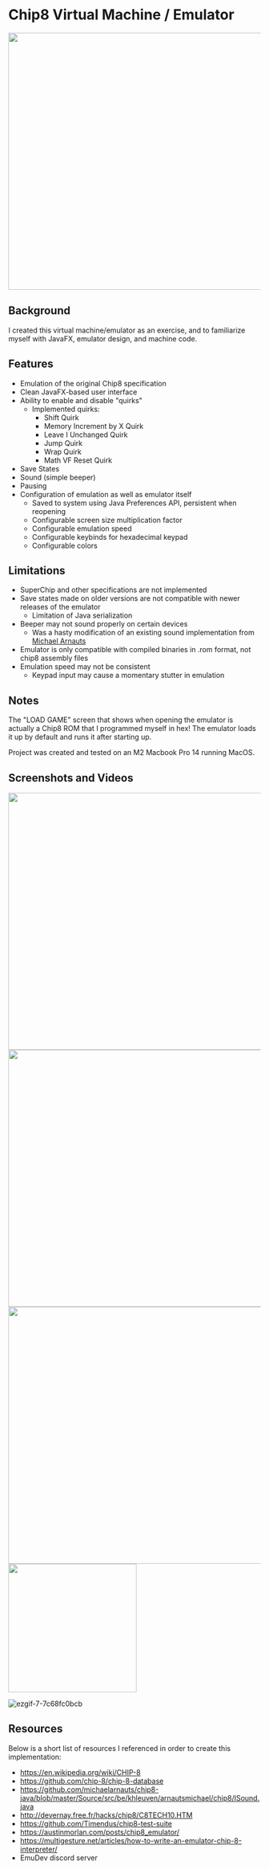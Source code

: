 # Chip8 Virtual Machine / Emulator
<img src="https://github.com/ActualTomato/Chip8Emu/assets/73549035/12184a9b-ce9b-4372-bd30-b04b3c753e5d" width="512">

## Background
I created this virtual machine/emulator as an exercise, and to familiarize myself with JavaFX, emulator design, and machine code.

## Features
* Emulation of the original Chip8 specification
* Clean JavaFX-based user interface
* Ability to enable and disable "quirks"
  * Implemented quirks:
    * Shift Quirk
    * Memory Increment by X Quirk
    * Leave I Unchanged Quirk
    * Jump Quirk
    * Wrap Quirk
    * Math VF Reset Quirk
* Save States
* Sound (simple beeper)
* Pausing
* Configuration of emulation as well as emulator itself
  * Saved to system using Java Preferences API, persistent when reopening
  * Configurable screen size multiplication factor
  * Configurable emulation speed
  * Configurable keybinds for hexadecimal keypad
  * Configurable colors

## Limitations
* SuperChip and other specifications are not implemented
* Save states made on older versions are not compatible with newer releases of the emulator
  * Limitation of Java serialization
* Beeper may not sound properly on certain devices
  * Was a hasty modification of an existing sound implementation from [Michael Arnauts](https://github.com/michaelarnauts)
* Emulator is only compatible with compiled binaries in .rom format, not chip8 assembly files
* Emulation speed may not be consistent
  * Keypad input may cause a momentary stutter in emulation

## Notes
The "LOAD GAME" screen that shows when opening the emulator is actually a Chip8 ROM that I programmed myself in hex! The emulator loads it up by default and runs it after starting up.

Project was created and tested on an M2 Macbook Pro 14 running MacOS.

## Screenshots and Videos
<img src="https://github.com/ActualTomato/Chip8Emu/assets/73549035/3f7959a4-a07a-4c2b-bf27-8d30c1d5fd07" width="512">
<img src="https://github.com/ActualTomato/Chip8Emu/assets/73549035/a2b85210-eb99-452c-aa92-d167b9c62b7e" width="512">
<img src="https://github.com/ActualTomato/Chip8Emu/assets/73549035/43ab8f33-c67f-4fc7-937b-b4b08e18632c" width="512">

<img src="https://github.com/ActualTomato/Chip8Emu/assets/73549035/3b7d5acb-87ed-4cd0-a50a-54ed37dd7093" width="256">

![ezgif-7-7c68fc0bcb](https://github.com/ActualTomato/Chip8Emu/assets/73549035/90e86ed4-4d79-43f8-9343-5f6cfe290d50)

## Resources
Below is a short list of resources I referenced in order to create this implementation:
* https://en.wikipedia.org/wiki/CHIP-8
* https://github.com/chip-8/chip-8-database
* https://github.com/michaelarnauts/chip8-java/blob/master/Source/src/be/khleuven/arnautsmichael/chip8/ISound.java
* http://devernay.free.fr/hacks/chip8/C8TECH10.HTM
* https://github.com/Timendus/chip8-test-suite
* https://austinmorlan.com/posts/chip8_emulator/
* https://multigesture.net/articles/how-to-write-an-emulator-chip-8-interpreter/
* EmuDev discord server
